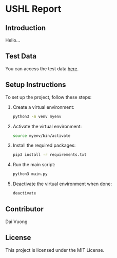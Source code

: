 # USHL Report

## Introduction

Hello...

## Test Data

You can access the test data [here](https://drive.google.com/drive/folders/1k5DFcgBe62dAvTToKlrrdpJElkOn78Sk?usp=sharing).

## Setup Instructions

To set up the project, follow these steps:

1. Create a virtual environment:
    ```bash
    python3 -m venv myenv
    ```

2. Activate the virtual environment:
    ```bash
    source myenv/bin/activate
    ```

3. Install the required packages:
    ```bash
    pip3 install -r requirements.txt
    ```

4. Run the main script:
    ```bash
    python3 main.py
    ```

5. Deactivate the virtual environment when done:
    ```bash
    deactivate
    ```

## Contributor

Dai Vuong

## License

This project is licensed under the MIT License.
